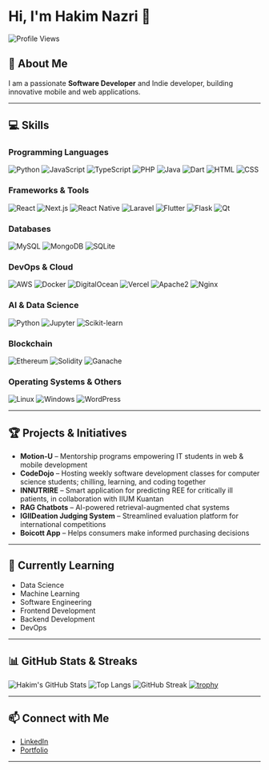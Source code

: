 # Hi, I'm Hakim Nazri 👋

![Profile Views](https://komarev.com/ghpvc/?username=hakimnazry24)

## 🚀 About Me
I am a passionate **Software Developer** and Indie developer, building innovative mobile and web applications.

---

## 💻 Skills

### Programming Languages
![Python](https://img.shields.io/badge/Python-3776AB?style=for-the-badge&logo=python&logoColor=white)
![JavaScript](https://img.shields.io/badge/JavaScript-F7DF1E?style=for-the-badge&logo=javascript&logoColor=black)
![TypeScript](https://img.shields.io/badge/TypeScript-3178C6?style=for-the-badge&logo=typescript&logoColor=white)
![PHP](https://img.shields.io/badge/PHP-777BB4?style=for-the-badge&logo=php&logoColor=white)
![Java](https://img.shields.io/badge/Java-007396?style=for-the-badge&logo=java&logoColor=white)
![Dart](https://img.shields.io/badge/Dart-0175C2?style=for-the-badge&logo=dart&logoColor=white)
![HTML](https://img.shields.io/badge/HTML-E34F26?style=for-the-badge&logo=html5&logoColor=white)
![CSS](https://img.shields.io/badge/CSS-1572B6?style=for-the-badge&logo=css3&logoColor=white)

### Frameworks & Tools
![React](https://img.shields.io/badge/React-20232A?style=for-the-badge&logo=react&logoColor=61DAFB)
![Next.js](https://img.shields.io/badge/Next.js-000000?style=for-the-badge&logo=nextdotjs&logoColor=white)
![React Native](https://img.shields.io/badge/React_Native-20232A?style=for-the-badge&logo=react&logoColor=61DAFB)
![Laravel](https://img.shields.io/badge/Laravel-FF2D20?style=for-the-badge&logo=laravel&logoColor=white)
![Flutter](https://img.shields.io/badge/Flutter-02569B?style=for-the-badge&logo=flutter&logoColor=white)
![Flask](https://img.shields.io/badge/Flask-000000?style=for-the-badge&logo=flask&logoColor=white)
![Qt](https://img.shields.io/badge/Qt-41CD52?style=for-the-badge&logo=qt&logoColor=white)

### Databases
![MySQL](https://img.shields.io/badge/MySQL-4479A1?style=for-the-badge&logo=mysql&logoColor=white)
![MongoDB](https://img.shields.io/badge/MongoDB-47A248?style=for-the-badge&logo=mongodb&logoColor=white)
![SQLite](https://img.shields.io/badge/SQLite-003B57?style=for-the-badge&logo=sqlite&logoColor=white)

### DevOps & Cloud
![AWS](https://img.shields.io/badge/AWS-232F3E?style=for-the-badge&logo=amazon-aws&logoColor=white)
![Docker](https://img.shields.io/badge/Docker-2496ED?style=for-the-badge&logo=docker&logoColor=white)
![DigitalOcean](https://img.shields.io/badge/DigitalOcean-0080FF?style=for-the-badge&logo=digitalocean&logoColor=white)
![Vercel](https://img.shields.io/badge/Vercel-000000?style=for-the-badge&logo=vercel&logoColor=white)
![Apache2](https://img.shields.io/badge/Apache2-CA1F12?style=for-the-badge&logo=apache&logoColor=white)
![Nginx](https://img.shields.io/badge/Nginx-009639?style=for-the-badge&logo=nginx&logoColor=white)

### AI & Data Science
![Python](https://img.shields.io/badge/Python-3776AB?style=for-the-badge&logo=python&logoColor=white)
![Jupyter](https://img.shields.io/badge/Jupyter-F37626?style=for-the-badge&logo=jupyter&logoColor=white)
![Scikit-learn](https://img.shields.io/badge/scikit--learn-F7931E?style=for-the-badge&logo=scikit-learn&logoColor=white)

### Blockchain
![Ethereum](https://img.shields.io/badge/Ethereum-3C3C3D?style=for-the-badge&logo=ethereum&logoColor=white)
![Solidity](https://img.shields.io/badge/Solidity-363636?style=for-the-badge&logo=solidity&logoColor=white)
![Ganache](https://img.shields.io/badge/Ganache-FF6F00?style=for-the-badge&logo=ganache&logoColor=white)

### Operating Systems & Others
![Linux](https://img.shields.io/badge/Linux-FCC624?style=for-the-badge&logo=linux&logoColor=black)
![Windows](https://img.shields.io/badge/Windows-0078D6?style=for-the-badge&logo=windows&logoColor=white)
![WordPress](https://img.shields.io/badge/WordPress-21759B?style=for-the-badge&logo=wordpress&logoColor=white)

---

## 🏆 Projects & Initiatives
- **Motion-U** – Mentorship programs empowering IT students in web & mobile development
- **CodeDojo** – Hosting weekly software development classes for computer science students; chilling, learning, and coding together  
- **INNUTRIRE** – Smart application for predicting REE for critically ill patients, in collaboration with IIUM Kuantan  
- **RAG Chatbots** – AI-powered retrieval-augmented chat systems  
- **IGIIDeation Judging System** – Streamlined evaluation platform for international competitions  
- **Boicott App** – Helps consumers make informed purchasing decisions  

---

## 🌱 Currently Learning
- Data Science  
- Machine Learning  
- Software Engineering  
- Frontend Development  
- Backend Development  
- DevOps  

---

## 📊 GitHub Stats & Streaks

![Hakim's GitHub Stats](https://github-readme-stats.vercel.app/api?username=hakimnazry24&show_icons=true&theme=radical)
![Top Langs](https://github-readme-stats.vercel.app/api/top-langs/?username=hakimnazry24&layout=compact&theme=radical)
![GitHub Streak](https://github-readme-streak-stats.herokuapp.com/?user=hakimnazry24&theme=radical)
[![trophy](https://github-profile-trophy.vercel.app/?username=hakimnazry24&theme=radical&no-frame=true&margin-w=5)](https://github.com/hakimnazry24)

---

## 📫 Connect with Me
- [LinkedIn](https://www.linkedin.com/in/hakim-nazri)  
- [Portfolio](https://hakimnazry24.github.io)  

---
